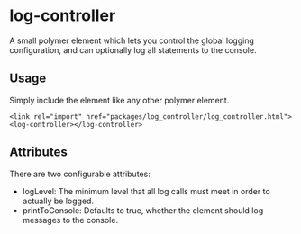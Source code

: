# log-controller

A small polymer element which lets you control the global logging configuration, and can optionally log all statements to the console.

## Usage

Simply include the element like any other polymer element.

```
<link rel="import" href="packages/log_controller/log_controller.html">
<log-controller></log-controller>
```

## Attributes

There are two configurable attributes:

- logLevel: The minimum level that all log calls must meet in order to actually be logged.
- printToConsole: Defaults to true, whether the element should log messages to the console.
